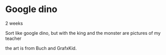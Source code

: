 # Google dino

2 weeks

Sort like google dino, but with the king and the monster are pictures of my teacher 

the art is from Buch and GrafxKid.
